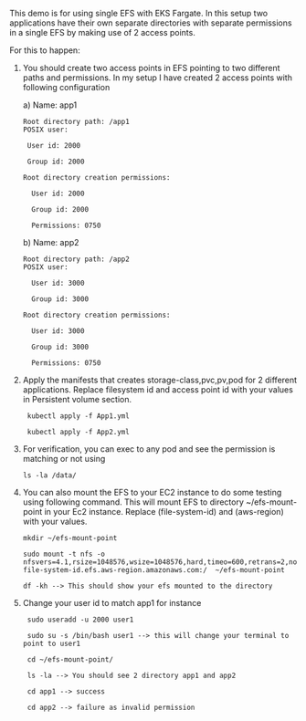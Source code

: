 This demo is for using single EFS with EKS Fargate. In this setup two applications have their own separate directories with separate permissions in a single EFS by making use of 2 access points.

For this to happen:

1) You should create two access points in EFS pointing to two different paths and permissions. In my setup I have created 2 access points with following configuration

    a) Name: app1
    
    
       Root directory path: /app1
       POSIX user:
       
        User id: 2000
        
        Group id: 2000
        
       Root directory creation permissions:
       
         User id: 2000
         
         Group id: 2000
         
         Permissions: 0750
         

    b) Name: app2
    
    
       Root directory path: /app2
       POSIX user:
       
         User id: 3000
         
         Group id: 3000
         
       Root directory creation permissions:
       
         User id: 3000
         
         Group id: 3000
         
         Permissions: 0750
         
   
2) Apply the manifests that creates storage-class,pvc,pv,pod for 2 different applications. Replace filesystem id and access point id with your values in Persistent volume section.
   
        kubectl apply -f App1.yml
        
        kubectl apply -f App2.yml
        
        
 3) For verification, you can exec to any pod and see the permission is matching or not using 
  
        ls -la /data/
   
   
 4) You can also mount the EFS to your EC2 instance to do some testing using following command. This will mount EFS to directory ~/efs-mount-point in your Ec2         instance. Replace (file-system-id) and (aws-region) with your values.
    
        mkdir ~/efs-mount-point
    
        sudo mount -t nfs -o nfsvers=4.1,rsize=1048576,wsize=1048576,hard,timeo=600,retrans=2,noresvport file-system-id.efs.aws-region.amazonaws.com:/  ~/efs-mount-point   
    
        df -kh --> This should show your efs mounted to the directory
    
  
5) Change your user id to match app1 for instance
    
        sudo useradd -u 2000 user1
    
        sudo su -s /bin/bash user1 --> this will change your terminal to point to user1
    
        cd ~/efs-mount-point/
    
        ls -la --> You should see 2 directory app1 and app2
    
        cd app1 --> success 
    
        cd app2 --> failure as invalid permission
    
        
        
